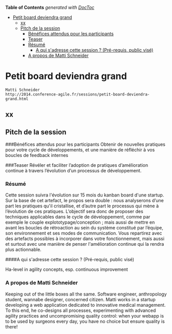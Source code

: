 <!-- START doctoc generated TOC please keep comment here to allow auto update -->
<!-- DON'T EDIT THIS SECTION, INSTEAD RE-RUN doctoc TO UPDATE -->
**Table of Contents**  *generated with [DocToc](https://github.com/thlorenz/doctoc)*

- [Petit board deviendra grand](#petit-board-deviendra-grand)
  - [xx](#xx)
  - [Pitch de la session](#pitch-de-la-session)
    - [Bénéfices attendus pour les participants](#b%C3%A9n%C3%A9fices-attendus-pour-les-participants)
    - [Teaser](#teaser)
    - [Résumé](#r%C3%A9sum%C3%A9)
      - [A qui s'adresse cette session ? (Pré-requis, public visé)](#a-qui-sadresse-cette-session--pr%C3%A9-requis-public-vis%C3%A9)
    - [A propos de Matti Schneider](#a-propos-de-matti-schneider)

<!-- END doctoc generated TOC please keep comment here to allow auto update -->

# Petit board deviendra grand
    Matti Schneider
    http://2014.conference-agile.fr/sessions/petit-board-deviendra-grand.html

## xx

## Pitch de la session
###Bénéfices attendus pour les participants
Obtenir de nouvelles pratiques pour votre cycle de développements, et une manière de réfléchir à vos boucles de feedback internes

###Teaser
Révéler et faciliter l’adoption de pratiques d’amélioration continue à travers l’évolution d’un processus de développement.

### Résumé

Cette session suivra l'évolution sur 15 mois du kanban board d'une startup. Sur la base de cet artefact, le propos sera double : nous analyserons d’une part les pratiques qu'il cristallise, et d’autre part le processus qui mène à l’évolution de ces pratiques. L’objectif sera donc de proposer des techniques applicables dans le cycle de développement, comme par exemple le couple explototypage/conception ; mais aussi de mettre en avant les boucles de rétroaction au sein du système constitué par l’équipe, son environnement et ses modes de communication. Vous repartirez avec des artefacts possibles à incorporer dans votre fonctionnement, mais aussi et surtout avec une manière de penser l'amélioration continue qui la rendra plus actionnable.

####A qui s'adresse cette session ? (Pré-requis, public visé)

Ha-level in agility concepts, esp. continuous improvement

### A propos de Matti Schneider

Keeping out of the little boxes all the same. Software engineer, anthropology student, wannabe designer, concerned citizen. Matti works in a startup developing a web application dedicated to innovative medical management. To this end, he co-designs all processes, experimenting with advanced agility practices and uncompromising quality control: when your webapp is to be used by surgeons every day, you have no choice but ensure quality is there!
